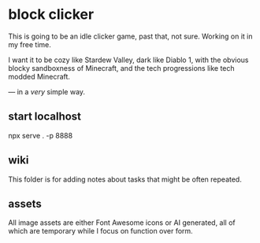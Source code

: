 # block clicker

This is going to be an idle clicker game, past that, not sure. Working on it in my free time.

I want it to be cozy like Stardew Valley, dark like Diablo 1, with the obvious blocky sandboxness of Minecraft, and the tech progressions like tech modded Minecraft.

— in a *very* simple way.

## start localhost
npx serve . -p 8888

## wiki
This folder is for adding notes about tasks that might be often repeated.

## assets
All image assets are either Font Awesome icons or AI generated, all of which are temporary while I focus on function over form.
